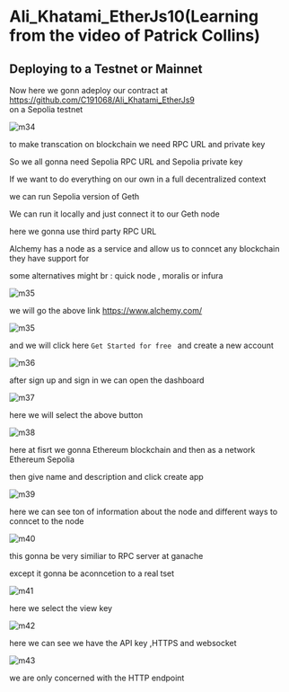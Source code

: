 # Ali_Khatami_EtherJs10(Learning from the video of Patrick Collins)

## Deploying to a Testnet or Mainnet

Now here we gonn adeploy our contract at https://github.com/C191068/Ali_Khatami_EtherJs9 <br>
on a Sepolia testnet <br>


![m34](https://github.com/C191068/Ali_Khatami_EtherJs10/assets/89090776/639b537f-fe1c-4358-a267-1f4b30218a9b)

to make transcation on blockchain  we need RPC URL and private key <br>

So we all gonna need Sepolia RPC URL and Sepolia private key <br>


If we want to do everything on our own in a full decentralized context  <br>

we can run Sepolia version of Geth <br>

We can run it locally and just connect it to our Geth node <br>

here we gonna use third party RPC URL <br>

Alchemy has a node as a service and allow us to conncet any blockchain they have support for <br>

some alternatives might br :
quick node , moralis or infura <br>


![m35](https://github.com/C191068/Ali_Khatami_EtherJs10/assets/89090776/8a3aec8b-3ad8-42bc-9c6d-6a8ca63dd0f7)

we will go the above link https://www.alchemy.com/ <br>


![m35](https://github.com/C191068/Ali_Khatami_EtherJs10/assets/89090776/11c6532b-a709-482e-9c5a-a2312191aae8)

and we will click here ```Get Started for free ``` and create a new account  <br>


![m36](https://github.com/C191068/Ali_Khatami_EtherJs10/assets/89090776/e3a408b3-96eb-42e6-b392-9a3ea99f5f71)

after sign up and sign in we can open the dashboard <br>

![m37](https://github.com/C191068/Ali_Khatami_EtherJs10/assets/89090776/78d30f37-98b7-4939-826f-ca2195b96824)

here we will select the above button <br>

![m38](https://github.com/C191068/Ali_Khatami_EtherJs10/assets/89090776/e45b79b5-3a4c-43eb-a7b6-35f75da219b1)

here at fisrt we gonna Ethereum blockchain and then as a network Ethereum Sepolia <br>

then give name and description and click create app <br>

![m39](https://github.com/C191068/Ali_Khatami_EtherJs10/assets/89090776/a32bde4c-03d4-45fa-b144-c27f59972226)

here we can see ton of information about the node and different ways to conncet to the node <br>


![m40](https://github.com/C191068/Ali_Khatami_EtherJs10/assets/89090776/81f667f1-1b5b-4f37-8368-ab6738a1220a)

this gonna be very similiar to RPC server at ganache <br>

except it gonna be aconncetion to a real tset


![m41](https://github.com/C191068/Ali_Khatami_EtherJs10/assets/89090776/17bce838-7983-499d-a504-490917e166b0)

here we select the view key <br>

![m42](https://github.com/C191068/Ali_Khatami_EtherJs10/assets/89090776/2ed06a8d-c263-4d71-ae52-6fd9ba41f92f)

here we can see we have the API key ,HTTPS and websocket <br>

![m43](https://github.com/C191068/Ali_Khatami_EtherJs10/assets/89090776/05210f75-f48d-44ec-bf7b-de464891755a)

we are only concerned with the HTTP endpoint <br>








